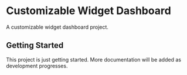 # Customizable Widget Dashboard

A customizable widget dashboard project.

## Getting Started

This project is just getting started. More documentation will be added as development progresses.
